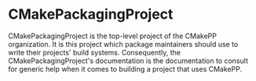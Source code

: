 CMakePackagingProject
=====================

CMakePackagingProject is the top-level project of the CMakePP organization. It
is this project which package maintainers should use to write their projects'
build systems. Consequently, the CMakePackagingProject's documentation is the
documentation to consult for generic help when it comes to building a project
that uses CMakePP.

